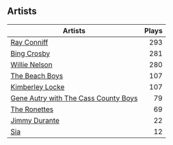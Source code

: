 ## Artists
Artists | Plays 
----- | -----: 
[Ray Conniff](/artists/ray-conniff-104848) | 293
[Bing Crosby](/artists/bing-crosby-1864) | 281
[Willie Nelson](/artists/willie-nelson-631) | 280
[The Beach Boys](/artists/the-beach-boys-3455) | 107
[Kimberley Locke](/artists/kimberley-locke-122102) | 107
[Gene Autry with The Cass County Boys](/artists/gene-autry-with-the-cass-county-boys-120868) | 79
[The Ronettes](/artists/the-ronettes-89545) | 69
[Jimmy Durante](/artists/jimmy-durante-13750) | 22
[Sia](/artists/sia-33697) | 12

